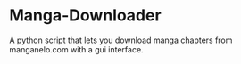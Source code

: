 # Manga-Downloader
A python script that lets you download manga chapters from manganelo.com with a gui interface.

